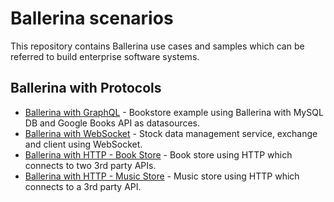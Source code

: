 # Ballerina scenarios

This repository contains Ballerina use cases and samples which can be referred to build enterprise software systems.

## Ballerina with Protocols

* [Ballerina with GraphQL](https://github.com/anupama-pathirage/ballerina-scenarios/tree/main/ballerina-graphql-with-multiple-datasources) - Bookstore example using Ballerina with MySQL DB and Google Books API as datasources. 
* [Ballerina with WebSocket](https://github.com/anupama-pathirage/ballerina-scenarios/tree/main/ballerina-websocket-for-realtime-stock-updates) - Stock data management service, exchange and client using WebSocket.  
* [Ballerina with HTTP - Book Store](https://github.com/anupama-pathirage/ballerina-scenarios/tree/main/ballerina-http-service-for-books-search) - Book store using HTTP which connects to two 3rd party APIs.  
* [Ballerina with HTTP - Music Store](https://github.com/anupama-pathirage/ballerina-scenarios/tree/main/ballerina-http-service-for-music-store) - Music store using HTTP which connects to a 3rd party API.  
  